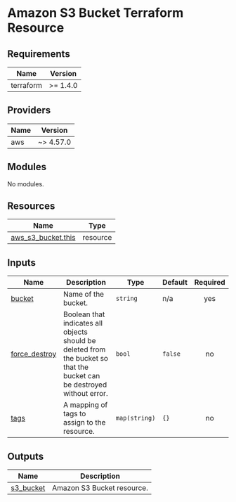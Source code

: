 # Amazon S3 Bucket Terraform Resource

## Requirements

| Name      | Version  |
| --------- | -------- |
| terraform | >= 1.4.0 |

## Providers

| Name | Version   |
| ---- | --------- |
| aws  | ~> 4.57.0 |

## Modules

No modules.

## Resources

| Name                                                                                                        | Type     |
| ----------------------------------------------------------------------------------------------------------- | -------- |
| [aws_s3_bucket.this](https://registry.terraform.io/providers/hashicorp/aws/latest/docs/resources/s3_bucket) | resource |

## Inputs

| Name                                                                     | Description                                                                                                             | Type          | Default | Required |
| ------------------------------------------------------------------------ | ----------------------------------------------------------------------------------------------------------------------- | ------------- | ------- | :------: |
| <a name="input_bucket"></a> [bucket](#input_bucket)                      | Name of the bucket.                                                                                                     | `string`      | n/a     |   yes    |
| <a name="input_force_destroy"></a> [force_destroy](#input_force_destroy) | Boolean that indicates all objects should be deleted from the bucket so that the bucket can be destroyed without error. | `bool`        | `false` |    no    |
| <a name="input_tags"></a> [tags](#input_tags)                            | A mapping of tags to assign to the resource.                                                                            | `map(string)` | `{}`    |    no    |

## Outputs

| Name                                                           | Description                |
| -------------------------------------------------------------- | -------------------------- |
| <a name="output_s3_bucket"></a> [s3_bucket](#output_s3_bucket) | Amazon S3 Bucket resource. |
